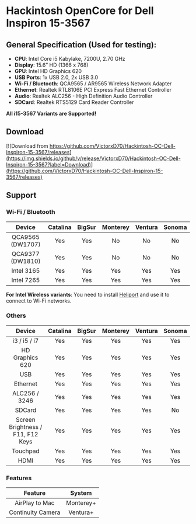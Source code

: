# Hackintosh OpenCore for Dell Inspiron 15-3567

## General Specification (Used for testing):
- **CPU**: Intel Core i5 Kabylake, 7200U, 2.70 GHz
- **Display**: 15.6” HD (1366 x 768)
- **GPU**: Intel HD Graphics 620
- **USB Ports**: 1x USB 2.0, 2x USB 3.0
- **Wi-Fi / Bluetooth**: QCA9565 / AR9565 Wireless Network Adapter
- **Ethernet**: Realtek RTL8106E PCI Express Fast Ethernet Controller
- **Audio**: Realtek ALC256 - High Definition Audio Controller
- **SDCard**: Realtek RTS5129 Card Reader Controller

**All i15-3567 Variants are Supported!**

## Download

[![Download from https://github.com/VictorxD70/Hackintosh-OC-Dell-Inspiron-15-3567/releases](https://img.shields.io/github/v/release/VictorxD70/Hackintosh-OC-Dell-Inspiron-15-3567?label=Download)](https://github.com/VictorxD70/Hackintosh-OC-Dell-Inspiron-15-3567/releases)

## Support

### Wi-Fi / Bluetooth

| Device | Catalina | BigSur | Monterey | Ventura | Sonoma |
| :---: | :---: | :---: | :---: | :---: | :---: |
| QCA9565 (DW1707) | Yes | Yes | No | No | No |
| QCA9377 (DW1810) | Yes | Yes | No | No | No |
| Intel 3165 | Yes | Yes | Yes | Yes | Yes |
| Intel 7265 | Yes | Yes | Yes | Yes | Yes |

**For Intel Wireless variants**: You need to install [Heliport](https://github.com/OpenIntelWireless/HeliPort/releases/latest/download/HeliPort.dmg) and use it to connect to Wi-Fi networks.

### Others

| Device | Catalina | BigSur | Monterey | Ventura | Sonoma |
| :---: | :---: | :---: | :---: | :---: | :---: |
| i3 / i5 / i7 | Yes | Yes | Yes | Yes | Yes |
| HD Graphics 620 | Yes | Yes | Yes | Yes | Yes |
| USB | Yes | Yes | Yes | Yes | Yes|
| Ethernet | Yes | Yes | Yes | Yes | Yes |
| ALC256 / 3246 | Yes | Yes | Yes | Yes | Yes |
| SDCard | Yes | Yes | Yes | Yes | No |
| Screen Brightness / F11, F12 Keys | Yes | Yes | Yes | Yes | Yes |
| Touchpad | Yes | Yes | Yes | Yes | Yes|
| HDMI | Yes | Yes | Yes | Yes | Yes |

### Features

| Feature | System |
| :---: | :---: |
| AirPlay to Mac | Monterey+ |
| Continuity Camera | Ventura+ |